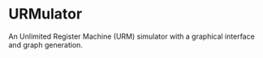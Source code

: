 # URMulator
An Unlimited Register Machine (URM) simulator with a graphical interface and graph generation.
